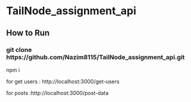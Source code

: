 # TailNode_assignment_api
## How to Run 
 <h3>git clone https://github.com/Nazim8115/TailNode_assignment_api.git </h3>
<p> npm i</p>
<p>for get users : http://localhost:3000/get-users</p>
<p>for posts :http://localhost:3000/post-data</p>
